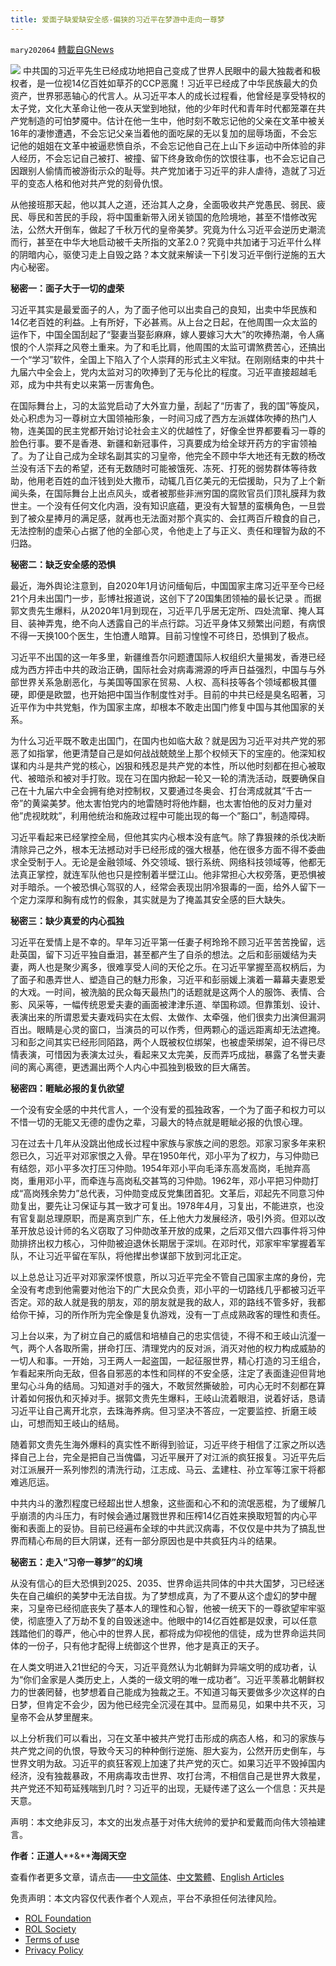 ```yaml
---
title: 爱面子缺爱缺安全感-偏狭的习近平在梦游中走向一尊梦
---
```

`mary202064` [轉載自GNews](https://gnews.org/zh-hans/1731896/)

![](https://assets.gnews.org/wp-content/uploads/2021/12/W020180105341336963166_副本.png)
中共国的习近平先生已经成功地把自己变成了世界人民眼中的最大独裁者和极权者，是一位视14亿百姓如草芥的CCP恶魔！习近平已经成了中华民族最大的负资产，世界邪恶轴心的代言人。从习近平本人的成长过程看，他曾经是享受特权的太子党，文化大革命让他一夜从天堂到地狱，他的少年时代和青年时代都笼罩在共产党制造的可怕梦魇中。估计在他一生中，他时刻不敢忘记他的父亲在文革中被关16年的凄惨遭遇，不会忘记父亲当着他的面吃屎的无以复加的屈辱场面，不会忘记他的姐姐在文革中被逼悲愤自杀，不会忘记他自己在上山下乡运动中所体验的非人经历，不会忘记自己被打、被撞、留下终身致命伤的饮恨往事，也不会忘记自己因跟别人偷情而被游街示众的耻辱。共产党加诸于习近平的非人虐待，造就了习近平的变态人格和他对共产党的刻骨仇恨。

从他接班那天起，他以其人之道，还治其人之身，全面吸收共产党愚民、弱民、疲民、辱民和苦民的手段，将中国重新带入闭关锁国的危险境地，甚至不惜修改宪法，公然大开倒车，做起了千秋万代的皇帝美梦。究竟为什么习近平会逆历史潮流而行，甚至在中华大地启动被千夫所指的文革2.0？究竟中共加诸于习近平什么样的阴暗内心，驱使习走上自毁之路？本文就来解读一下引发习近平倒行逆施的五大内心秘密。

**秘密一：面子大于一切的虚荣**

习近平其实是最爱面子的人，为了面子他可以出卖自己的良知，出卖中华民族和14亿老百姓的利益。上有所好，下必甚焉。从上台之日起，在他周围一众太监的运作下，中国全国刮起了“娶妻当娶彭麻麻，嫁人要嫁习大大”的吹捧热潮，令人痛恨的个人崇拜之风卷土重来。为了和毛比肩，他周围的太监可谓煞费苦心，还搞出一个“学习”软件，全国上下陷入了个人崇拜的形式主义牢狱。在刚刚结束的中共十九届六中全会上，党内太监对习的吹捧到了无与伦比的程度。习近平直接超越毛邓，成为中共有史以来第一厉害角色。

在国际舞台上，习的太监党启动了大外宣力量，刮起了“历害了，我的国”等旋风，处心积虑为习一尊树立大国领袖形象，一时间习成了西方左派媒体吹捧的热门人物，连美国的民主党都开始讨论社会主义的优越性了，好像全世界都要看习一尊的脸色行事。要不是香港、新疆和新冠事件，习真要成为给全球开药方的宇宙领袖了。为了让自己成为全球名副其实的习皇帝，他完全不顾中华大地还有无数的杨改兰没有活下去的希望，还有无数随时可能被饿死、冻死、打死的弱势群体等待救助，他用老百姓的血汗钱到处大撒币，动辄几百亿美元的无偿援助，只为了上个新闻头条，在国际舞台上出点风头，或者被那些非洲穷国的腐败官员们顶礼膜拜为救世主。一个没有任何文化内涵，没有知识底蕴，更没有大智慧的蛮横角色，一旦尝到了被众星捧月的满足感，就再也无法面对那个真实的、会扛两百斤粮食的自己，无法控制的虚荣心占据了他的全部心灵，令他走上了与正义、责任和理智为敌的不归路。

**秘密二：缺乏安全感的恐惧**

最近，海外舆论注意到，自2020年1月访问缅甸后，中国国家主席习近平至今已经21个月未出国门一步，彭博社报道说，这创下了20国集团领袖的最长记录 。而据郭文贵先生爆料，从2020年1月到现在，习近平几乎居无定所、四处流窜、掩人耳目、装神弄鬼，绝不向人透露自己的半点行踪。习近平身体又频繁出问题，有病恨不得一天换100个医生，生怕遭人暗算。目前习惶惶不可终日，恐惧到了极点。

习近平不出国的这一年多里，新疆维吾尔问题遭国际人权组织大量揭发，香港已经成为西方抨击中共的政治正确，国际社会对病毒溯源的呼声日益强烈，中国与与外部世界关系急剧恶化，与美国等国家在贸易、人权、高科技等各个领域都极其僵硬，即便是欧盟，也开始把中国当作制度性对手。目前的中共已经是臭名昭著，习近平作为中共党魁，作为国家主席，却根本不敢走出国门修复中国与其他国家的关系。

为什么习近平既不敢走出国门，在国内也如临大敌？就是因为习近平对共产党的邪恶了如指掌，他更清楚自己是如何战战兢兢坐上那个权倾天下的宝座的。他深知权谋和内斗是共产党的核心，凶狠和残忍是共产党的本性，所以他时刻都在担心被取代、被暗杀和被对手打败。现在习在国内掀起一轮又一轮的清洗活动，既要确保自己在十九届六中全会拥有绝对控制权，又要通过冬奥会、打台湾成就其“千古一帝”的黄粱美梦。他太害怕党内的地雷随时将他炸翻，也太害怕他的反对力量对他”虎视眈眈”，利用他统治和施政过程中可能出现的每一个”豁口”，制造障碍。

习近平看起来已经掌控全局，但他其实内心根本没有底气。除了靠狠辣的杀伐决断清除异己之外，根本无法撼动对手已经形成的强大根基，他在很多方面不得不委曲求全受制于人。无论是金融领域、外交领域、银行系统、网络科技领域等，他都无法真正掌控，就连军队他也只是控制着半壁江山。他非常担心大权旁落，更恐惧被对手暗杀。一个被恐惧心驾驭的人，经常会表现出阴冷狠毒的一面，给外人留下一个定力深厚和胸有成竹的假象，其实就是为了掩盖其安全感的巨大缺失。

**秘密三：缺少真爱的内心孤独**

习近平在爱情上是不幸的。早年习近平第一任妻子柯玲玲不顾习近平苦苦挽留，远赴英国，留下习近平独自垂泪，甚至都产生了自杀的想法。之后和彭丽媛结为夫妻，两人也是聚少离多，很难享受人间的天伦之乐。在习近平掌握至高权柄后，为了面子和愚弄世人、塑造自己的魅力形象，习近平和彭丽媛上演着一幕幕夫妻恩爱的大戏。一时间，被洗脑的民众每天最热门的话题就是这两个人的服饰、表情、合影、风采等，一幅传统恩爱夫妻的画面被津津乐道、举国称颂。但靠策划、设计、表演出来的所谓恩爱夫妻戏码实在太假、太做作、太牵强，他们很卖力出演但漏洞百出。眼睛是心灵的窗口，当演员的可以作秀，但两颗心的遥远距离却无法遮掩。习和彭之间其实已经形同陌路，两个人既被权位绑架，也被虚荣绑架，迫不得已尽情表演，可惜因为表演太过头，看起来又太完美，反而弄巧成拙，暴露了名誉夫妻间的离心离德，更透漏出两个人内心中孤独到极致的巨大痛苦。

**秘密四：睚眦必报的复仇欲望**

一个没有安全感的中共代言人，一个没有爱的孤独政客，一个为了面子和权力可以不惜一切的无能又无德的虚伪之辈，习最大的特点就是睚眦必报的仇恨心理。

习在过去十几年从没跳出他成长过程中家族与家族之间的恩怨。邓家习家多年来积怨已久，习近平对邓家恨之入骨。早在1950年代，邓小平为了权力，与习仲勋已有结怨，邓小平多次打压习仲勋。1954年邓小平向毛泽东高发高岗，毛抛弃高岗，重用邓小平，而牵连与高岗私交甚笃的习仲勋。1962年，邓小平把习仲勋打成“高岗残余势力”总代表，习仲勋变成反党集团首犯。文革后，邓起先不同意习仲勋复出，要先让习保证与其一致才可复出。1978年4月，习复出，不能进京，也没有官复副总理原职，而是离京到广东，任上他大力发展经济，吸引外资。但邓以改革开放总设计师的名义窃取了习仲勋改革开放的成果，之后邓又借六四事件将习仲勋排挤出权力核心，习仲勋被迫退休长期居于深圳。在邓时代，邓家牢牢掌握着军队，不让习近平留在军队，将他撵出参谋部下放到河北正定。

以上总总让习近平对邓家深怀恨意，所以习近平完全不管自己国家主席的身份，完全没有考虑到他需要对他治下的广大民众负责，邓小平的一切路线几乎都被习近平否定。邓的敌人就是我的朋友，邓的朋友就是我的敌人，邓的路线不管多好，我都给你干掉，习的所作所为完全像是复仇游戏，没有一丁点成熟政客的理性和责任。

习上台以来，为了树立自己的威信和培植自己的忠实信徒，不得不和王岐山沆瀣一气，两个人各取所需，拼命打压、清理党内的反对派，消灭对他的权力构成威胁的一切人和事。一开始，习王两人一起盗国，一起征服世界，精心打造的习王组合，乍看起来所向无敌，但各自邪恶的本性和同样的不安全感，注定了表面逢迎但背地里勾心斗角的结局。习知道对手的强大，不敢贸然撕破脸，可内心无时不刻都在算计着如何报仇和灭掉对手。据郭文贵先生爆料，王岐山流着眼泪，说着好话，恳请习近平让自己离开北京，去珠海养病。但习坚决不答应，一定要监控、折磨王岐山，可想而知王岐山的结局。

随着郭文贵先生海外爆料的真实性不断得到验证，习近平终于相信了江家之所以选择自己上台，完全是把自己当傀儡，习近平展开了对江派的疯狂报复。习近平先后对江派展开一系列惨烈的清洗行动，江志成、马云、孟建柱、孙立军等江家干将都难逃厄运。

中共内斗的激烈程度已经超出世人想象，这些面和心不和的流氓恶棍，为了缓解几乎崩溃的内斗压力，有时候会通过屠戮世界和压榨14亿百姓来换取短暂的内心平衡和表面上的妥协。目前已经遍布全球的中共武汉病毒，不仅仅是中共为了搞乱世界而精心布局的巨大阴谋，还有一部分原因也是中共疯狂内斗的结果。

**秘密五：走入“习帝一尊梦”的幻境**

从没有信心的巨大恐惧到2025、2035、世界命运共同体的中共大国梦，习已经迷失在自己编织的美梦中无法自拔。为了梦想成真，为了不要从这个虚幻的梦中醒来，习皇帝已经彻底丧失了基本人的理性和心智，他被一统天下的一尊欲望牢牢驱使，彻底堕入了万劫不复的自毁迷途中。他眼中的14亿百姓都是奴隶，可以任意践踏他们的尊严，他心中的世界人民，都将成为仰视他的信徒，成为世界命运共同体的一份子，只有他才配得上统御这个世界，他才是真正的天子。

在人类文明进入21世纪的今天，习近平竟然认为北朝鲜为异端文明的成功者，认为“你们金家是人类历史上，人类的一级文明的唯一成功者”。习近平羡慕北朝鲜权力的世袭罔替，也梦想着自己能成为独裁之王。不知道习每天要做多少次这样的白日梦，但肯定不会少，因为他已经完全沉浸在其中。显而易见，如果中共不灭，习皇帝不会从梦里醒来。

以上分析我们可以看出，习在文革中被共产党打击形成的病态人格，和习的家族与共产党之间的仇恨，导致今天习的种种倒行逆施、胆大妄为，公然开历史倒车，与世界文明为敌。习近平的疯狂客观上加速了共产党的灭亡。如果习近平不毁掉国内经济，没有独裁暴政，不用病毒攻击世界、攻打台湾，不相信自己是世界大救星，共产党还不知苟延残喘到几时？习近平的出现，无疑传递了这么一个信息：灭共是天意。

声明：本文绝非反习，本文的出发点基于对伟大统帅的爱护和爱戴而向伟大领袖建言。

**作者：正道人****&****海阔天空**

查看作者更多文章，请点击——[中文简体](https://gnews.org/zh-hans/author/mary202064/)、[中文繁體](https://gnews.org/zh-hant/author/mary202064/)、[English Articles](https://gnews.org/author/mary202064/)

 

免责声明：本文内容仅代表作者个人观点，平台不承担任何法律风险。

- [ROL Foundation](https://rolfoundation.org/)
- [ROL Society](https://rolsociety.org/)
- [Terms of use](https://gnews.org/terms-of-use-3/)
- [Privacy Policy](https://gnews.org/privacy-policy/)
